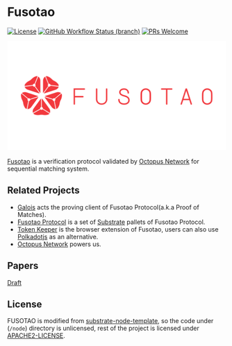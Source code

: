 # Fusotao

[![License](https://img.shields.io/badge/License-Apache%202.0-orange.svg)](#LICENSE)
[![GitHub Workflow Status (branch)](https://img.shields.io/github/workflow/status/uinb/fusotao/Rust%20CI/master)](https://github.com/uinb/fusotao/actions?query=branch%3Amaster)
[![PRs Welcome](https://img.shields.io/badge/PRs-welcome-blue.svg)](CONTRIBUTING.md)


<p align="center">
  <img src="/fusotao.png">
</p>

[Fusotao](https://www.fusotao.org) is a verification protocol validated by [Octopus Network](https://oct.network) for sequential matching system. 

## Related Projects

- [Galois](https://github.com/uinb/galois) acts the proving client of Fusotao Protocol(a.k.a Proof of Matches).
- [Fusotao Protocol](https://github.com/uinb/fusotao-protocol) is a set of [Substrate](https://substrate.dev) pallets of Fusotao Protocol.
- [Token Keeper](https://github.com/uinb/token-keeper) is the browser extension of Fusotao, users can also use [Polkadotjs](https://polkadot.js.org) as an alternative.
- [Octopus Network](https://github.com/octopus-network) powers us.

## Papers
[Draft](https://github.com/uinb/papers)

## License

FUSOTAO is modified from [substrate-node-template](https://github.com/substrate-developer-hub/substrate-node-template),
so the code under (`/node`) directory is unlicensed, rest of the project is licensed under [APACHE2-LICENSE](LICENSE).
